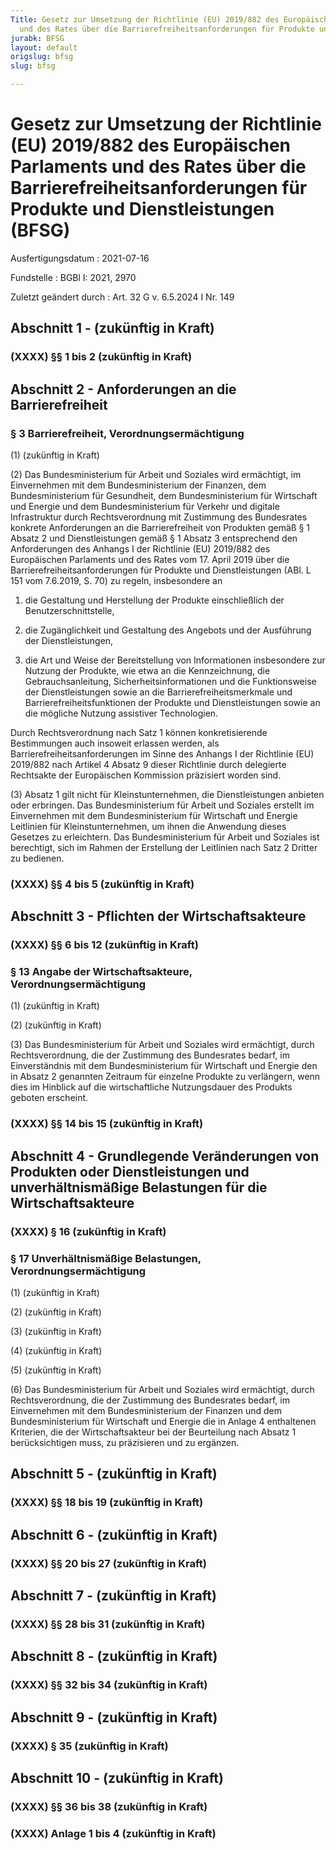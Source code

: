 ```yaml
---
Title: Gesetz zur Umsetzung der Richtlinie (EU) 2019/882 des Europäischen Parlaments
  und des Rates über die Barrierefreiheitsanforderungen für Produkte und Dienstleistungen
jurabk: BFSG
layout: default
origslug: bfsg
slug: bfsg

---
```


# Gesetz zur Umsetzung der Richtlinie (EU) 2019/882 des Europäischen Parlaments und des Rates über die Barrierefreiheitsanforderungen für Produkte und Dienstleistungen (BFSG)

Ausfertigungsdatum
:   2021-07-16

Fundstelle
:   BGBl I: 2021, 2970

Zuletzt geändert durch
:   Art. 32 G v. 6.5.2024 I Nr. 149

[^F817220_01_BJNR297010021]:     Dieses Gesetz dient der Umsetzung der Richtlinie (EU) 2019/882 des Europäischen Parlaments und des Rates vom 17. April 2019 über die Barrierefreiheitsanforderungen für Produkte und Dienstleistungen (ABl. L 151 vom 7.6.2019, S. 70).


## Abschnitt 1 - (zukünftig in Kraft)


### (XXXX) §§ 1 bis 2 (zukünftig in Kraft)



## Abschnitt 2 - Anforderungen an die Barrierefreiheit


### § 3 Barrierefreiheit, Verordnungsermächtigung

(1) (zukünftig in Kraft)

(2) Das Bundesministerium für Arbeit und Soziales wird ermächtigt, im Einvernehmen mit dem Bundesministerium der Finanzen, dem Bundesministerium für Gesundheit, dem Bundesministerium für Wirtschaft und Energie und dem Bundesministerium für Verkehr und digitale Infrastruktur durch Rechtsverordnung mit Zustimmung des Bundesrates konkrete Anforderungen an die Barrierefreiheit von Produkten gemäß § 1 Absatz 2 und Dienstleistungen gemäß § 1 Absatz 3 entsprechend den Anforderungen des Anhangs I der Richtlinie (EU) 2019/882 des Europäischen Parlaments und des Rates vom 17. April 2019 über die Barrierefreiheitsanforderungen für Produkte und Dienstleistungen (ABl. L 151 vom 7.6.2019, S. 70) zu regeln, insbesondere an

1.  die Gestaltung und Herstellung der Produkte einschließlich der Benutzerschnittstelle,


2.  die Zugänglichkeit und Gestaltung des Angebots und der Ausführung der Dienstleistungen,


3.  die Art und Weise der Bereitstellung von Informationen insbesondere zur Nutzung der Produkte, wie etwa an die Kennzeichnung, die Gebrauchsanleitung, Sicherheitsinformationen und die Funktionsweise der Dienstleistungen sowie an die Barrierefreiheitsmerkmale und Barrierefreiheitsfunktionen der Produkte und Dienstleistungen sowie an die mögliche Nutzung assistiver Technologien.



Durch Rechtsverordnung nach Satz 1 können konkretisierende Bestimmungen auch insoweit erlassen werden, als Barrierefreiheitsanforderungen im Sinne des Anhangs I der Richtlinie (EU) 2019/882 nach Artikel 4 Absatz 9 dieser Richtlinie durch delegierte Rechtsakte der Europäischen Kommission präzisiert worden sind.

(3)
Absatz 1 gilt nicht für Kleinstunternehmen, die Dienstleistungen anbieten oder erbringen.              Das Bundesministerium für Arbeit und Soziales erstellt im Einvernehmen mit dem Bundesministerium für Wirtschaft und Energie Leitlinien für Kleinstunternehmen, um ihnen die Anwendung dieses Gesetzes zu erleichtern. Das Bundesministerium für Arbeit und Soziales ist berechtigt, sich im Rahmen der Erstellung der Leitlinien nach Satz 2 Dritter zu bedienen.


### (XXXX) §§ 4 bis 5 (zukünftig in Kraft)



## Abschnitt 3 - Pflichten der Wirtschaftsakteure


### (XXXX) §§ 6 bis 12 (zukünftig in Kraft)



### § 13 Angabe der Wirtschaftsakteure, Verordnungsermächtigung

(1) (zukünftig in Kraft)

(2) (zukünftig in Kraft)

(3) Das Bundesministerium für Arbeit und Soziales wird ermächtigt, durch Rechtsverordnung, die der Zustimmung des Bundesrates bedarf, im Einverständnis mit dem Bundesministerium für Wirtschaft und Energie den in Absatz 2 genannten Zeitraum für einzelne Produkte zu verlängern, wenn dies im Hinblick auf die wirtschaftliche Nutzungsdauer des Produkts geboten erscheint.


### (XXXX) §§ 14 bis 15 (zukünftig in Kraft)



## Abschnitt 4 - Grundlegende Veränderungen von Produkten oder Dienstleistungen und unverhältnismäßige Belastungen für die Wirtschaftsakteure


### (XXXX) § 16 (zukünftig in Kraft)



### § 17 Unverhältnismäßige Belastungen, Verordnungsermächtigung

(1) (zukünftig in Kraft)

(2) (zukünftig in Kraft)

(3) (zukünftig in Kraft)

(4) (zukünftig in Kraft)

(5) (zukünftig in Kraft)

(6) Das Bundesministerium für Arbeit und Soziales wird ermächtigt, durch Rechtsverordnung, die der Zustimmung des Bundesrates bedarf, im Einvernehmen mit dem Bundesministerium der Finanzen und dem Bundesministerium für Wirtschaft und Energie die in Anlage 4 enthaltenen Kriterien, die der Wirtschaftsakteur bei der Beurteilung nach Absatz 1 berücksichtigen muss, zu präzisieren und zu ergänzen.


## Abschnitt 5 - (zukünftig in Kraft)


### (XXXX) §§ 18 bis 19 (zukünftig in Kraft)



## Abschnitt 6 - (zukünftig in Kraft)


### (XXXX) §§ 20 bis 27 (zukünftig in Kraft)



## Abschnitt 7 - (zukünftig in Kraft)


### (XXXX) §§ 28 bis 31 (zukünftig in Kraft)



## Abschnitt 8 - (zukünftig in Kraft)


### (XXXX) §§ 32 bis 34 (zukünftig in Kraft)



## Abschnitt 9 - (zukünftig in Kraft)


### (XXXX) § 35 (zukünftig in Kraft)



## Abschnitt 10 - (zukünftig in Kraft)


### (XXXX) §§ 36 bis 38 (zukünftig in Kraft)



### (XXXX) Anlage 1 bis 4 (zukünftig in Kraft)


